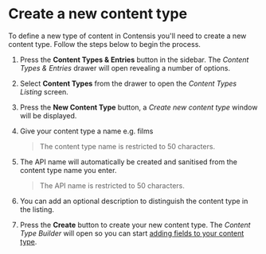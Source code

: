 # Create a new content type

To define a new type of content in Contensis you'll need to create a new content type. Follow the steps below to begin the process.

1. Press the **Content Types & Entries** button in the sidebar. The *Content Types & Entries* drawer will open revealing a number of options.
2. Select **Content Types** from the drawer to open the *Content Types Listing* screen.
3. Press the **New Content Type** button, a _Create new content type_ window will be displayed.
4. Give your content type a name e.g. films
   > The content type name is restricted to 50 characters.

5. The API name will automatically be created and sanitised from the content type name you enter.
   > The API name is restricted to 50 characters.

6. You can add an optional description to distinguish the content type in the listing.
7. Press the **Create** button to create your new content type. The *Content Type Builder* will open so you can start [adding fields to your content type](adding-fields-to-a-content-type.md).
